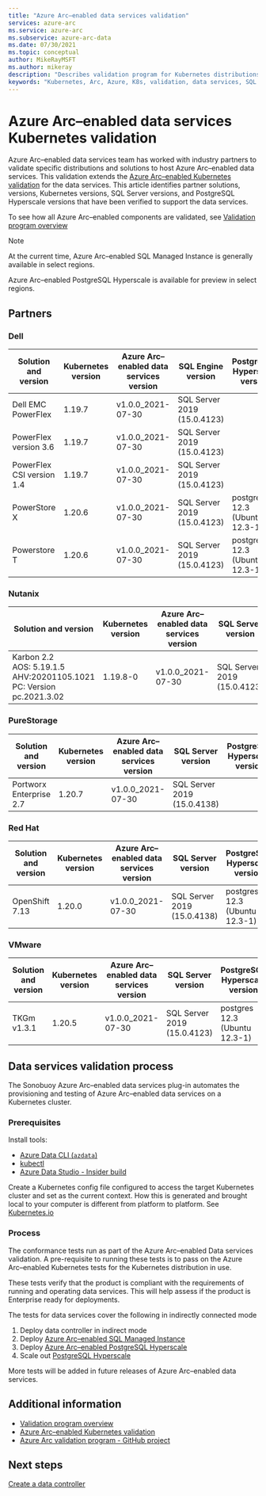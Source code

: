 ```yaml
---
title: "Azure Arc–enabled data services validation"
services: azure-arc
ms.service: azure-arc
ms.subservice: azure-arc-data
ms.date: 07/30/2021
ms.topic: conceptual
author: MikeRayMSFT
ms.author: mikeray
description: "Describes validation program for Kubernetes distributions for Azure Arc–enabled data services."
keywords: "Kubernetes, Arc, Azure, K8s, validation, data services, SQL Managed Instance"
---
```


# Azure Arc–enabled data services Kubernetes validation

Azure Arc–enabled data services team has worked with industry partners to validate specific distributions and solutions to host Azure Arc–enabled data services. This validation extends the [Azure Arc–enabled Kubernetes validation](../kubernetes/validation-program.md) for the data services. This article identifies partner solutions, versions, Kubernetes versions, SQL Server versions, and PostgreSQL Hyperscale versions that have been verified to support the data services. 

To see how all Azure Arc–enabled components are validated, see [Validation program overview](../validation-program/overview.md)

> [!NOTE]
> At the current time, Azure Arc–enabled SQL Managed Instance is generally available in select regions.
>
> Azure Arc–enabled PostgreSQL Hyperscale is available for preview in select regions.

## Partners

### Dell

|Solution and version | Kubernetes version | Azure Arc–enabled data services version | SQL Engine version | PostgreSQL Hyperscale version
|-----|-----|-----|-----|-----|
| Dell EMC PowerFlex |1.19.7|v1.0.0_2021-07-30|SQL Server 2019 (15.0.4123) | |
| PowerFlex version 3.6 |1.19.7|v1.0.0_2021-07-30|SQL Server 2019 (15.0.4123) | |
| PowerFlex CSI version 1.4 |1.19.7|v1.0.0_2021-07-30|SQL Server 2019 (15.0.4123) | |
| PowerStore X|1.20.6|v1.0.0_2021-07-30|SQL Server 2019 (15.0.4123) |postgres 12.3 (Ubuntu 12.3-1) |
| Powerstore T|1.20.6|v1.0.0_2021-07-30|SQL Server 2019 (15.0.4123) |postgres 12.3 (Ubuntu 12.3-1)|

### Nutanix

|Solution and version | Kubernetes version | Azure Arc–enabled data services version | SQL Server version | PostgreSQL Hyperscale version
|-----|-----|-----|-----|-----|
| Karbon 2.2<br/>AOS: 5.19.1.5<br/>AHV:20201105.1021<br/>PC: Version pc.2021.3.02<br/> | 1.19.8-0 | v1.0.0_2021-07-30 | SQL Server 2019 (15.0.4123)|postgres 12.3 (Ubuntu 12.3-1)|

### PureStorage

|Solution and version | Kubernetes version | Azure Arc–enabled data services version | SQL Server version | PostgreSQL Hyperscale version
|-----|-----|-----|-----|-----|
| Portworx Enterprise 2.7 | 1.20.7 | v1.0.0_2021-07-30 | SQL Server 2019 (15.0.4138)||

### Red Hat

|Solution and version | Kubernetes version | Azure Arc–enabled data services version | SQL Server version | PostgreSQL Hyperscale version
|-----|-----|-----|-----|-----|
| OpenShift 7.13 | 1.20.0 | v1.0.0_2021-07-30 | SQL Server 2019 (15.0.4138)|postgres 12.3 (Ubuntu 12.3-1)|

### VMware

|Solution and version | Kubernetes version | Azure Arc–enabled data services version | SQL Server version | PostgreSQL Hyperscale version
|-----|-----|-----|-----|-----|
| TKGm v1.3.1 | 1.20.5 | v1.0.0_2021-07-30 | SQL Server 2019 (15.0.4123)|postgres 12.3 (Ubuntu 12.3-1)|

## Data services validation process

The Sonobuoy Azure Arc–enabled data services plug-in automates the provisioning and testing of Azure Arc–enabled data services on a Kubernetes cluster.

### Prerequisites

Install tools: 

- [Azure Data CLI (`azdata`)](/sql/azdata/install/deploy-install-azdata)
- [kubectl](https://kubernetes.io/docs/home/)
- [Azure Data Studio - Insider build](https://github.com/microsoft/azuredatastudio)

Create a Kubernetes config file configured to access the target Kubernetes cluster and set as the current context. How this is generated and brought local to your computer is different from platform to platform. See [Kubernetes.io](https://kubernetes.io/docs/home/)

### Process

The conformance tests run as part of the Azure Arc–enabled Data services validation. A pre-requisite to running these tests is to pass on the Azure Arc–enabled Kubernetes tests for the Kubernetes distribution in use.

These tests verify that the product is compliant with the requirements of running and operating data services. This will help assess if the product is Enterprise ready for deployments.

The tests for data services cover the following in indirectly connected mode

1. Deploy data controller in indirect mode
2. Deploy [Azure Arc–enabled SQL Managed Instance](create-sql-managed-instance.md)
3. Deploy [Azure Arc–enabled PostgreSQL Hyperscale](create-postgresql-hyperscale-server-group.md)
4. Scale out [PostgreSQL Hyperscale](scale-out-in-postgresql-hyperscale-server-group.md)

More tests will be added in future releases of Azure Arc–enabled data services.

## Additional information

- [Validation program overview](../validation-program/overview.md)
- [Azure Arc–enabled Kubernetes validation](../kubernetes/validation-program.md)
- [Azure Arc validation program - GitHub project](https://github.com/Azure/azure-arc-validation/)

## Next steps

[Create a data controller](create-data-controller.md)
